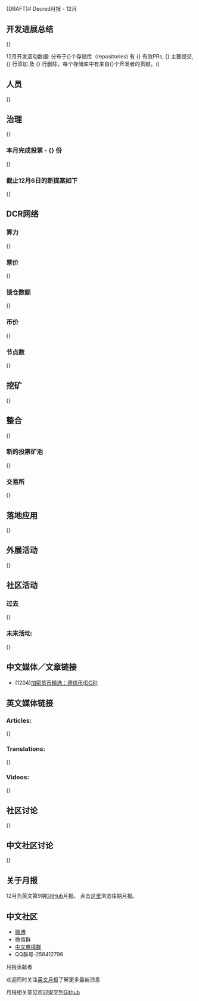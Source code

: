 {DRAFT}# Decred月报 - 12月 

## 开发进展总结

{}

12月开发活动数据: 分布于{}个存储库（repositories) 有 {} 有效PRs, {} 主要提交, {} 行添加 及 {} 行删除。每个存储库中有来自{}个开发者的贡献。()

## 人员
{}

## 治理

{}

### 本月完成投票 - {} 份 

{}

### 截止12月6日的新提案如下
{}


## DCR网络
### 算力 

{}

### 票价

{}

### 锁仓数额 

{}

### 币价

{}

### 节点数

{}

## 挖矿

{}

## 整合
{}

### 新的投票矿池

{}
### 交易所

{}
## 落地应用

{}

## 外展活动

{}

## 社区活动
### 过去

{}

### 未来活动:
{}

## 中文媒体／文章链接
* (1204)[加密货币精选：德信币(DCR)](https://www.weibo.com/ttarticle/p/show?id=2309404313596447316959#_0)

## 英文媒体链接
### Articles:
{}
### Translations:
{}

### Videos:
{}
## 社区讨论

{}
## 中文社区讨论
{}
## 关于月报
12月为英文第9期[GitHub](https://xaur.github.io/decred-news/journal/201812)月报。 点击[这里](https://xaur.github.io/decred-news/)浏览往期月报。


## 中文社区 

* [微博](https://www.weibo.com/DecredProject)
* 微信群
* [中文电报群](https://t.me/decred_cn)
* QQ群号-258412796

月报贡献者

欢迎同时关注[英文月报](https://github.com/xaur/decred-news)了解更多最新消息

月报相关意见欢迎提交到[Github](https://github.com/Guang168/DecredCNJournal/issues)

